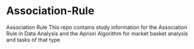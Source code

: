 # Association-Rule
Association Rule 
This repo contains study information for the Association Rule in Data Analysis and the Apriori Algorithm for market basket analysis and tasks of that type

